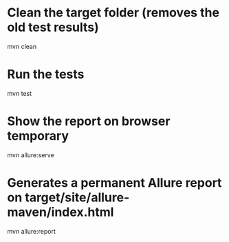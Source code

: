 # Clean the target folder (removes the old  test results)

mvn clean

# Run the tests

mvn test

# Show the report on browser temporary

mvn allure:serve

# Generates a permanent Allure report on target/site/allure-maven/index.html

mvn allure:report
